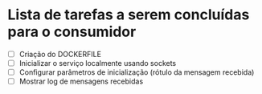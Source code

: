 # Lista de tarefas a serem concluídas para o consumidor

+ [ ] Criação do DOCKERFILE
+ [ ] Inicializar o serviço localmente usando sockets
+ [ ] Configurar parâmetros de inicialização (rótulo da mensagem recebida)
+ [ ] Mostrar log de mensagens recebidas
